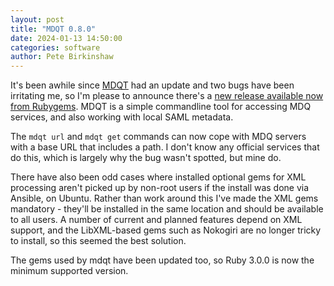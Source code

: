 ```yaml
---
layout: post
title: "MDQT 0.8.0"
date: 2024-01-13 14:50:00
categories: software
author: Pete Birkinshaw
---
```

It's been awhile since [MDQT](https://github.com/Digital-Identity-Labs/mdqt) had an update and two bugs have been irritating me, so I'm please to announce there's a 
[new release available now from Rubygems](https://rubygems.org/gems/mdqt). MDQT is a simple commandline tool for 
accessing MDQ services, and also working with local SAML metadata.

The `mdqt url` and `mdqt get` commands can now cope with MDQ servers with a base URL that includes a path. I don't 
know any official services that do this, which is largely why the bug wasn't spotted, but mine do.

There have also been odd cases where installed optional gems for XML processing aren't picked up by non-root users
if the install was done via Ansible, on Ubuntu. Rather than work around this I've made the XML gems mandatory - they'll be
installed in the same location and should be available to all users. A number of current and planned features depend
on XML support, and the LibXML-based gems such as Nokogiri are no longer tricky to install, so this seemed the best solution.

The gems used by mdqt have been updated too, so Ruby 3.0.0 is now the minimum supported version.